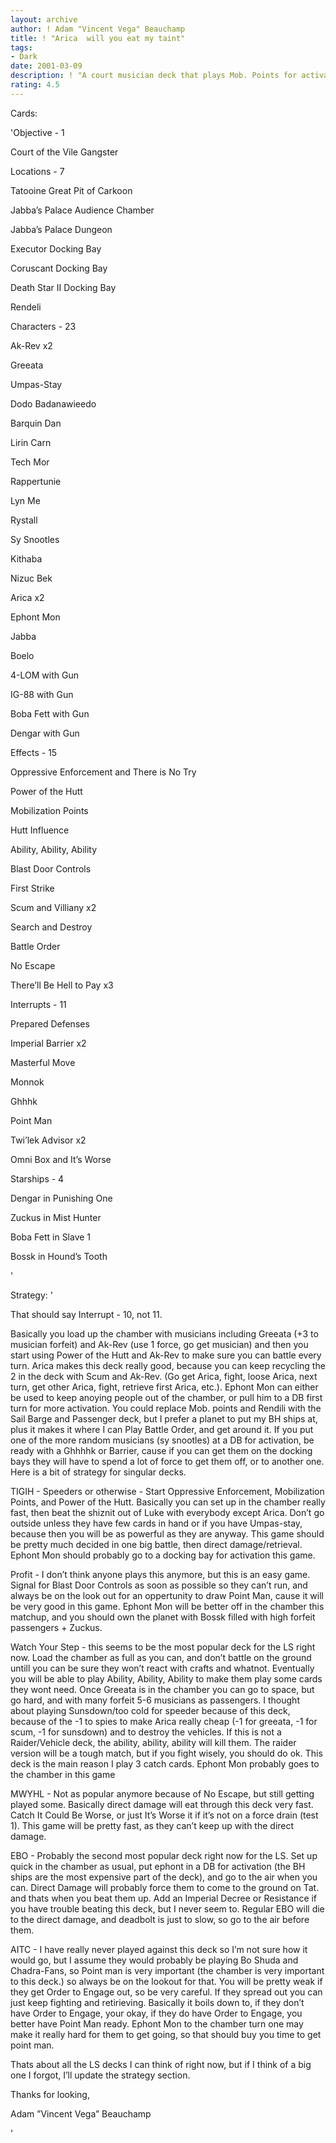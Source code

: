 ```yaml
---
layout: archive
author: ! Adam "Vincent Vega" Beauchamp
title: ! "Arica  will you eat my taint"
tags:
- Dark
date: 2001-03-09
description: ! "A court musician deck that plays Mob. Points for activation."
rating: 4.5
---
```

Cards: 

'Objective - 1

Court of the Vile Gangster


Locations - 7

Tatooine Great Pit of Carkoon

Jabba’s Palace Audience Chamber

Jabba’s Palace Dungeon

Executor Docking Bay

Coruscant Docking Bay

Death Star II Docking Bay

Rendeli


Characters - 23

Ak-Rev x2

Greeata

Umpas-Stay

Dodo Badanawieedo

Barquin Dan

Lirin Carn

Tech Mor

Rappertunie

Lyn Me

Rystall

Sy Snootles

Kithaba

Nizuc Bek

Arica x2

Ephont Mon

Jabba

Boelo

4-LOM with Gun

IG-88 with Gun

Boba Fett with Gun

Dengar with Gun


Effects - 15

Oppressive Enforcement and There is No Try

Power of the Hutt

Mobilization Points

Hutt Influence

Ability, Ability, Ability

Blast Door Controls

First Strike

Scum and Villiany x2

Search and Destroy

Battle Order

No Escape

There’ll Be Hell to Pay x3


Interrupts - 11

Prepared Defenses

Imperial Barrier x2

Masterful Move 

Monnok

Ghhhk

Point Man

Twi’lek Advisor x2

Omni Box and It’s Worse 


Starships - 4

Dengar in Punishing One

Zuckus in Mist Hunter

Boba Fett in Slave 1

Bossk in Hound’s Tooth

'

Strategy: '

 
That should say Interrupt - 10, not 11.


Basically you load up the chamber with musicians including Greeata (+3 to musician forfeit) and Ak-Rev (use 1 force, go get musician) and then you start using Power of the Hutt and Ak-Rev to make sure you can battle every turn. Arica makes this deck really good, because you can keep recycling the 2 in the deck with Scum and Ak-Rev. (Go get Arica, fight, loose Arica, next turn, get other Arica, fight, retrieve first Arica, etc.). Ephont Mon can either be used to keep anoying people out of the chamber, or pull him to a DB first turn for more activation. You could replace Mob. points and Rendili with the Sail Barge and Passenger deck, but I prefer a planet to put my BH ships at, plus it makes it where I can Play Battle Order, and get around it. If you put one of the more random musicians (sy snootles) at a DB for activation, be ready with a Ghhhhk or Barrier, cause if you can get them on the docking bays they will have to spend a lot of force to get them off, or to another one. Here is a bit of strategy for singular decks.



TIGIH - Speeders or otherwise - Start Oppressive Enforcement, Mobilization Points, and Power of the Hutt. Basically you can set up in the chamber really fast, then beat the shiznit out of Luke with everybody except Arica. Don’t go outside unless they have few cards in hand or if you have Umpas-stay, because then you will be as powerful as they are anyway. This game should be pretty much decided in one big battle, then direct damage/retrieval. Ephont Mon should probably go to a docking bay for activation this game.


Profit - I don’t think anyone plays this anymore, but this is an easy game. Signal for Blast Door Controls as soon as possible so they can’t run, and always be on the look out for an oppertunity to draw Point Man, cause it will be very good in this game. Ephont Mon will be better off in the chamber this matchup, and you should own the planet with Bossk filled with high forfeit passengers + Zuckus. 


Watch Your Step - this seems to be the most popular deck for the LS right now. Load the chamber as full as you can, and don’t battle on the ground untill you can be sure they won’t react with crafts and whatnot. Eventually you will be able to play Ability, Ability, Ability to make them play some cards they wont need. Once Greeata is in the chamber you can go to space, but go hard, and with many forfeit 5-6 musicians as passengers. I thought about playing Sunsdown/too cold for speeder because of this deck, because of the -1 to spies to make Arica really cheap (-1 for greeata, -1 for scum, -1 for sunsdown) and to destroy the vehicles. If this is not a Raider/Vehicle deck, the ability, ability, ability will kill them. The raider version will be a tough match, but if you fight wisely, you should do ok. This deck is the main reason I play 3 catch cards. Ephont Mon probably goes to the chamber in this game


MWYHL - Not as popular anymore because of No Escape, but still getting played some. Basically direct damage will eat through this deck very fast. Catch It Could Be Worse, or just It’s Worse it if it’s not on a force drain (test 1). This game will be pretty fast, as they can’t keep up with the direct damage.


EBO - Probably the second most popular deck right now for the LS. Set up quick in the chamber as usual, put ephont in a DB for activation (the BH ships are the most expensive part of the deck), and go to the air when you can. Direct Damage will probably force them to come to the ground on Tat. and thats when you beat them up. Add an Imperial Decree or Resistance if you have trouble beating this deck, but I never seem to. Regular EBO will die to the direct damage, and deadbolt is just to slow, so go to the air before them.


AITC - I have really never played against this deck so I’m not sure how it would go, but I assume they would probably be playing Bo Shuda and Chadra-Fans, so Point man is very important (the chamber is very important to this deck.) so always be on the lookout for that. You will be pretty weak if they get Order to Engage out, so be very careful. If they spread out you can just keep fighting and retirieving. Basically it boils down to, if they don’t have Order to Engage, your okay, if they do have Order to Engage, you better have Point Man ready. Ephont Mon to the chamber turn one may make it really hard for them to get going, so that should buy you time to get point man.


Thats about all the LS decks I can think of right now, but if I think of a big one I forgot, I’ll update the strategy section.


Thanks for looking,

Adam ”Vincent Vega” Beauchamp


'
